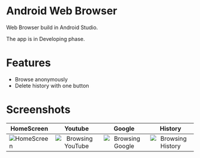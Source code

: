 # **Android Web Browser**

Web Browser build in Android Studio.

The app is in Developing phase.

# **Features**
 - Browse anonymously
 - Delete history with one button

# **Screenshots**

|HomeScreen|Youtube|Google|History|
|----------|:-----:|:----:|:-----:|
|![HomeScreen](https://github.com/Iamsurajsharma/Android-Web-Browser/blob/master/Screenshots/Home%20screen.png)|![Browsing YouTube](https://github.com/Iamsurajsharma/Android-Web-Browser/blob/master/Screenshots/Browsing%20Youtube.png)|![Browsing Google](https://github.com/Iamsurajsharma/Android-Web-Browser/blob/master/Screenshots/Browsing%20Google.png)|![Browsing History](https://github.com/Iamsurajsharma/Android-Web-Browser/blob/master/Screenshots/History.png)|


